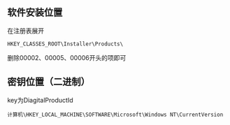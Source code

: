 ## 软件安装位置

在注册表展开

```
HKEY_CLASSES_ROOT\Installer\Products\
```

删除00002、00005、00006开头的项即可

## 密钥位置（二进制）

key为DiagitalProductId

```
计算机\HKEY_LOCAL_MACHINE\SOFTWARE\Microsoft\Windows NT\CurrentVersion
```

